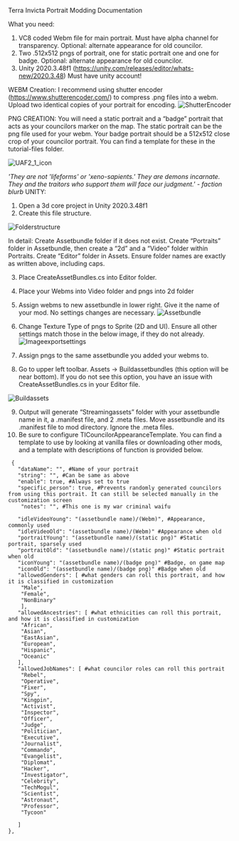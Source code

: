 Terra Invicta Portrait Modding Documentation

What you need:
1. VC8 coded Webm file for main portrait. Must have alpha channel for transparency. Optional: alternate appearance for old councilor.
2. Two .512x512 pngs of portrait, one for static portrait one and one for badge. Optional: alternate appearance for old councilor.
3. Unity 2020.3.48f1 (https://unity.com/releases/editor/whats-new/2020.3.48) Must have unity account!

WEBM Creation:
I recommend using shutter encoder (https://www.shutterencoder.com/) to compress .png files into a webm. Upload two identical copies of your portrait for encoding. 
![ShutterEncoder](https://github.com/user-attachments/assets/de645ce7-8243-4913-bedc-d57c3874fcb6)

PNG CREATION:
You will need a static portrait and a “badge” portrait that acts as your councilors marker on the map. The static portrait can be the png file used for your webm. Your badge portrait should be a 512x512 close crop of your councilor portrait. You can find a template for these in the tutorial-files folder.

![UAF2_1_icon](https://github.com/user-attachments/assets/d8f74927-20cd-4683-a89c-ba4e4fac1142)

_'They are not 'lifeforms' or 'xeno-sapients.' They are demons incarnate. They and the traitors who support them will face our judgment.' - faction blurb_
UNITY:
1. Open a 3d core project in Unity 2020.3.48f1
2. Create this file structure.

![Folderstructure](https://github.com/user-attachments/assets/a3b26a00-bc5c-47db-815d-492a9f513013)

In detail: Create Assetbundle folder if it does not exist. Create “Portraits” folder in Assetbundle, then create a “2d” and a “Video” folder within Portraits. Create “Editor” folder in Assets. Ensure folder names are exactly as written above, including caps.

3. Place CreateAssetBundles.cs into Editor folder. 
4. Place your Webms into Video folder and pngs into 2d folder
5. Assign webms to new assetbundle in lower right. Give it the name of your mod. No settings changes are necessary.
 ![Assetbundle](https://github.com/user-attachments/assets/3ce9d775-72fa-4ab6-8b67-4d5595dd791b)

6. Change Texture Type of pngs to Sprite (2D and UI). Ensure all other settings match those in the below image, if they do not already.
![Imageexportsettings](https://github.com/user-attachments/assets/7672b936-8560-4313-8b07-9ad37226061a)


7. Assign pngs to the same assetbundle you added your webms to.
8. Go to upper left toolbar. Assets -> Buildassetbundles (this option will be near bottom). If you do not see this option, you have an issue with CreateAssetBundles.cs in your Editor file.

![Buildassets](https://github.com/user-attachments/assets/7c7e9e32-51f0-4dc2-aee6-7aa7a8209aff)

9. Output will generate “Streamingassets” folder with your assetbundle name in it, a .manifest file, and 2 .meta files. Move assetbundle and its .manifest file to mod directory. Ignore the .meta files.
10. Be sure to configure TICouncilorAppearanceTemplate. You can find a template to use by looking at vanilla files or downloading other mods, and a template with descriptions of function is provided below.

```
 {
   "dataName": "", #Name of your portrait
   "string": "", #Can be same as above
   "enable": true, #Always set to true
   "specific_person": true, #Prevents randomly generated councilors from using this portrait. It can still be selected manually in the customization screen
    "notes": "", #This one is my war criminal waifu
 
   "idleVideoYoung": "(assetbundle name)/(Webm)", #Appearance, commonly used
   "idleVideoOld": "(assetbundle name)/(Webm)" #Appearance when old
   "portraitYoung": "(assetbundle name)/(static png)" #Static portrait, sparsely used
   "portraitOld": "(assetbundle name)/(static png)" #Static portrait when old
   "iconYoung": "(assetbundle name)/(badge png)" #Badge, on game map
   "iconOld": "(assetbundle name)/(badge png)" #Badge when old
   "allowedGenders": [ #what genders can roll this portrait, and how it is classified in customization
	"Male",
	"Female",
	"NonBinary"
	],
   "allowedAncestries": [ #what ethnicities can roll this portrait, and how it is classified in customization
    "African",
    "Asian",
    "EastAsian",
    "European",
    "Hispanic",
    "Oceanic"
   ],
   "allowedJobNames": [ #what councilor roles can roll this portrait
	"Rebel",
	"Operative",
	"Fixer",
	"Spy",
	"Kingpin",
	"Activist",
	"Inspector",
	"Officer",
	"Judge",
	"Politician",
	"Executive",
	"Journalist",
	"Commando",
	"Evangelist",
	"Diplomat",
	"Hacker",
	"Investigator",
	"Celebrity",
	"TechMogul",
	"Scientist",
	"Astronaut",
	"Professor",
	"Tycoon"

   ]
},
```
